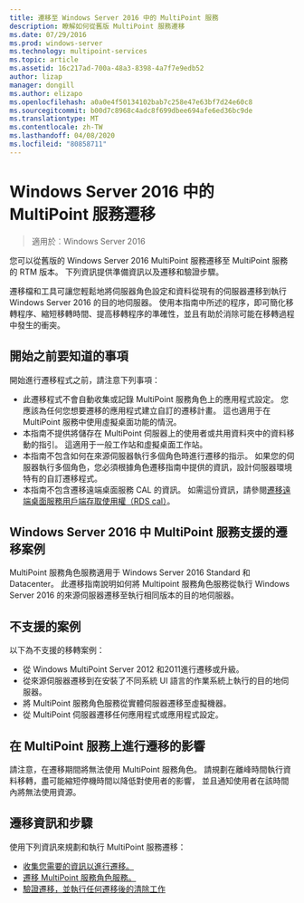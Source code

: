 ```yaml
---
title: 遷移至 Windows Server 2016 中的 MultiPoint 服務
description: 瞭解如何從舊版 MultiPoint 服務遷移
ms.date: 07/29/2016
ms.prod: windows-server
ms.technology: multipoint-services
ms.topic: article
ms.assetid: 16c217ad-700a-48a3-8398-4a7f7e9edb52
author: lizap
manager: dongill
ms.author: elizapo
ms.openlocfilehash: a0a0e4f50134102bab7c258e47e63bf7d24e60c8
ms.sourcegitcommit: b00d7c8968c4adc8f699dbee694afe6ed36bc9de
ms.translationtype: MT
ms.contentlocale: zh-TW
ms.lasthandoff: 04/08/2020
ms.locfileid: "80858711"
---
```

# <a name="multipoint-services-migration-in-windows-server-2016"></a>Windows Server 2016 中的 MultiPoint 服務遷移
>適用於︰Windows Server 2016

您可以從舊版的 Windows Server 2016 MultiPoint 服務遷移至 MultiPoint 服務的 RTM 版本。 下列資訊提供準備資訊以及遷移和驗證步驟。

遷移檔和工具可讓您輕鬆地將伺服器角色設定和資料從現有的伺服器遷移到執行 Windows Server 2016 的目的地伺服器。 使用本指南中所述的程序，即可簡化移轉程序、縮短移轉時間、提高移轉程序的準確性，並且有助於消除可能在移轉過程中發生的衝突。 

## <a name="what-to-know-before-you-begin"></a>開始之前要知道的事項
開始進行遷移程式之前，請注意下列事項：

- 此遷移程式不會自動收集或記錄 MultiPoint 服務角色上的應用程式設定。 您應該為任何您想要遷移的應用程式建立自訂的遷移計畫。 這也適用于在 MultiPoint 服務中使用虛擬桌面功能的情況。
- 本指南不提供將儲存在 MultiPoint 伺服器上的使用者或共用資料夾中的資料移動的指引。 這適用于一般工作站和虛擬桌面工作站。
- 本指南不包含如何在來源伺服器執行多個角色時進行遷移的指示。 如果您的伺服器執行多個角色，您必須根據角色遷移指南中提供的資訊，設計伺服器環境特有的自訂遷移程式。
- 本指南不包含遷移遠端桌面服務 CAL 的資訊。 如需這份資訊，請參閱[遷移遠端桌面服務用戶端存取使用權（RDS cal）](https://technet.microsoft.com/library/dd851844.aspx)。

## <a name="supported-migration-scenarios-for-multipoint-services-in-windows-server-2016"></a>Windows Server 2016 中 MultiPoint 服務支援的遷移案例
MultiPoint 服務角色服務適用于 Windows Server 2016 Standard 和 Datacenter。 此遷移指南說明如何將 Multipoint 服務角色服務從執行 Windows Server 2016 的來源伺服器遷移至執行相同版本的目的地伺服器。

## <a name="scenarios-that-are-not-supported"></a>不支援的案例

以下為不支援的移轉案例：

- 從 Windows MultiPoint Server 2012 和2011進行遷移或升級。
- 從來源伺服器遷移到在安裝了不同系統 UI 語言的作業系統上執行的目的地伺服器。
- 將 MultiPoint 服務角色服務從實體伺服器遷移至虛擬機器。
- 從 MultiPoint 伺服器遷移任何應用程式或應用程式設定。

## <a name="the-impact-of-migration-on-multipoint-services"></a>在 MultiPoint 服務上進行遷移的影響
請注意，在遷移期間將無法使用 MultiPoint 服務角色。 請規劃在離峰時間執行資料移轉，盡可能縮短停機時間以降低對使用者的影響， 並且通知使用者在該時間內將無法使用資源。

## <a name="migration-information-and-steps"></a>遷移資訊和步驟
使用下列資訊來規劃和執行 MultiPoint 服務遷移：

- [收集您需要的資訊以進行遷移。](multipoint-services-migration-preparation.md)
- [遷移 MultiPoint 服務角色服務。](multipoint-services-migration-steps.md)
- [驗證遷移，並執行任何遷移後的清除工作](multipoint-services-post-migration-steps.md)